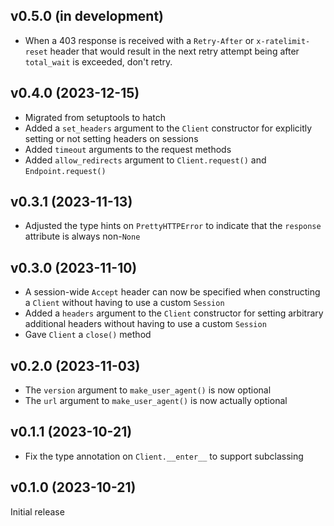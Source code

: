 v0.5.0 (in development)
-----------------------
- When a 403 response is received with a `Retry-After` or `x-ratelimit-reset`
  header that would result in the next retry attempt being after `total_wait`
  is exceeded, don't retry.

v0.4.0 (2023-12-15)
-------------------
- Migrated from setuptools to hatch
- Added a `set_headers` argument to the `Client` constructor for explicitly
  setting or not setting headers on sessions
- Added `timeout` arguments to the request methods
- Added `allow_redirects` argument to `Client.request()` and
  `Endpoint.request()`

v0.3.1 (2023-11-13)
-------------------
- Adjusted the type hints on `PrettyHTTPError` to indicate that the `response`
  attribute is always non-`None`

v0.3.0 (2023-11-10)
-------------------
- A session-wide `Accept` header can now be specified when constructing a
  `Client` without having to use a custom `Session`
- Added a `headers` argument to the `Client` constructor for setting arbitrary
  additional headers without having to use a custom `Session`
- Gave `Client` a `close()` method

v0.2.0 (2023-11-03)
-------------------
- The `version` argument to `make_user_agent()` is now optional
- The `url` argument to `make_user_agent()` is now actually optional

v0.1.1 (2023-10-21)
-------------------
- Fix the type annotation on `Client.__enter__` to support subclassing

v0.1.0 (2023-10-21)
-------------------
Initial release
